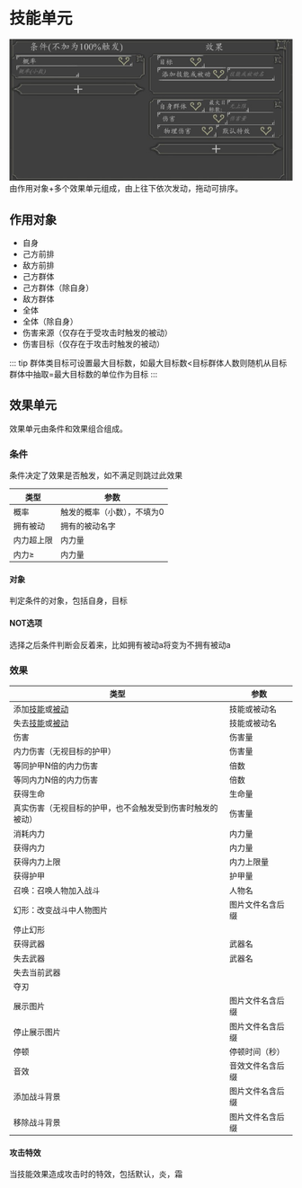 # 技能单元
![技能单元](../../assets/spell-unit.jpg)由作用对象+多个效果单元组成，由上往下依次发动，拖动可排序。

## 作用对象
- 自身
- 己方前排
- 敌方前排
- 己方群体
- 己方群体（除自身）
- 敌方群体
- 全体
- 全体（除自身）
- 伤害来源（仅存在于受攻击时触发的被动）
- 伤害目标（仅存在于攻击时触发的被动）

::: tip
群体类目标可设置最大目标数，如最大目标数<目标群体人数则随机从目标群体中抽取=最大目标数的单位作为目标
:::

## 效果单元
效果单元由条件和效果组合组成。

### 条件
条件决定了效果是否触发，如不满足则跳过此效果

|类型|参数|
| --- | ----------- |
|概率|触发的概率（小数），不填为0|
|拥有被动|拥有的被动名字|
|内力超上限|内力量|
|内力≥|内力量|

#### 对象
判定条件的对象，包括自身，目标

#### NOT选项
选择之后条件判断会反着来，比如拥有被动a将变为不拥有被动a

### 效果

|类型|参数|
| --- | ----------- |
|添加[技能](./spell.html)或[被动](./passive.html)|技能或被动名|
|失去[技能](./spell.html)或[被动](./passive.html)|技能或被动名|
|伤害|伤害量|
|内力伤害（无视目标的护甲）|伤害量|
|等同护甲N倍的内力伤害|倍数|
|等同内力N倍的内力伤害|倍数|
|获得生命|生命量|
|真实伤害（无视目标的护甲，也不会触发受到伤害时触发的被动）|伤害量|
|消耗内力|内力量|
|获得内力|内力量|
|获得内力上限|内力上限量|
|获得护甲|护甲量|
|召唤：召唤人物加入战斗|人物名|
|幻形：改变战斗中人物图片|图片文件名含后缀|
|停止幻形||
|获得武器|武器名|
|失去武器|武器名|
|失去当前武器||
|夺刃||
|展示图片|图片文件名含后缀|
|停止展示图片|图片文件名含后缀|
|停顿|停顿时间（秒）|
|音效|音效文件名含后缀|
|添加战斗背景|图片文件名含后缀|
|移除战斗背景|图片文件名含后缀|

#### 攻击特效
当技能效果造成攻击时的特效，包括默认，炎，霜
